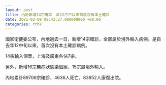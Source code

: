 ```yaml
---
layout: post
title: 內地新增14宗確診　自12月中以來首度沒有本土確診
date: 2021-02-08 08:43:27.000000000 +08:00
categories: rthk
---
```


國家衛健委公布，內地過去一日，新增14宗確診，全部屬於境外輸入病例。是自去年12中旬以來，首次沒有本土確診病例。

14宗輸入個案，上海及廣東各佔7宗。

另外，新增16宗無症狀感染個案，15宗屬境外輸入。

內地累計89706宗確診，4636人死亡，83952人康復出院。
